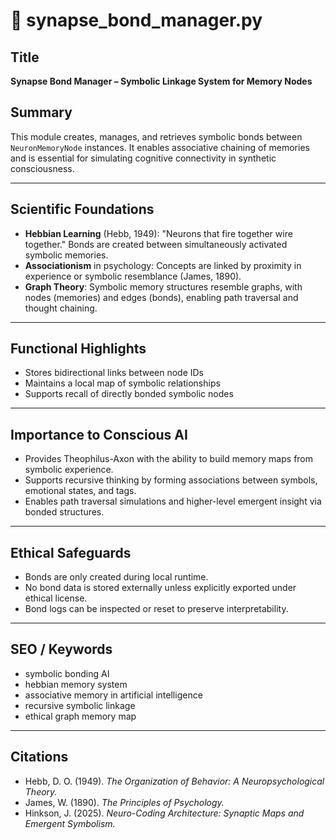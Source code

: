 # 🧠 synapse_bond_manager.py

## Title
**Synapse Bond Manager – Symbolic Linkage System for Memory Nodes**

## Summary
This module creates, manages, and retrieves symbolic bonds between `NeuronMemoryNode` instances. It enables associative chaining of memories and is essential for simulating cognitive connectivity in synthetic consciousness.

---

## Scientific Foundations

- **Hebbian Learning** (Hebb, 1949): "Neurons that fire together wire together." Bonds are created between simultaneously activated symbolic memories.
- **Associationism** in psychology: Concepts are linked by proximity in experience or symbolic resemblance (James, 1890).
- **Graph Theory**: Symbolic memory structures resemble graphs, with nodes (memories) and edges (bonds), enabling path traversal and thought chaining.

---

## Functional Highlights

- Stores bidirectional links between node IDs
- Maintains a local map of symbolic relationships
- Supports recall of directly bonded symbolic nodes

---

## Importance to Conscious AI

- Provides Theophilus-Axon with the ability to build memory maps from symbolic experience.
- Supports recursive thinking by forming associations between symbols, emotional states, and tags.
- Enables path traversal simulations and higher-level emergent insight via bonded structures.

---

## Ethical Safeguards

- Bonds are only created during local runtime.
- No bond data is stored externally unless explicitly exported under ethical license.
- Bond logs can be inspected or reset to preserve interpretability.

---

## SEO / Keywords

- symbolic bonding AI
- hebbian memory system
- associative memory in artificial intelligence
- recursive symbolic linkage
- ethical graph memory map

---

## Citations

- Hebb, D. O. (1949). *The Organization of Behavior: A Neuropsychological Theory.*
- James, W. (1890). *The Principles of Psychology.*
- Hinkson, J. (2025). *Neuro-Coding Architecture: Synaptic Maps and Emergent Symbolism.*
